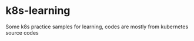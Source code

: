 # k8s-learning
Some k8s practice samples for learning, codes are mostly from kubernetes source codes